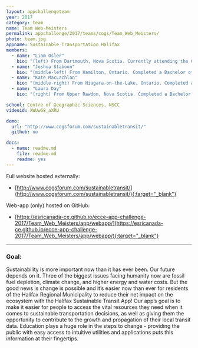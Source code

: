 ```yaml
---
layout: appchallengeteam
year: 2017
category: team
name: Team Web-Meisters
permalink: appchallenge/2017/teams/cogs/Team_Web_Meisters/
photo: team.jpg
appname: Sustainable Transportation Halifax
members:
  - name: "Liam Osler"
    bio: "(left) From Dartmouth, Nova Scotia. Currently attending the Centre of Geographic Sciences studying Surveying."
  - name: "Joshua Staboon"
    bio: "(middle-left) From Hamilton, Ontario. Completed a Bachelor of Science in Environmental Science from McMaster University, currently attending the Centre of Geographic Sciences doing an Advanced Geographic Information Systems diploma."
  - name: "Kate MacLachlan"
    bio: "(middle-right) From Niagara-on-the-Lake, Ontario. Completed a Bachelor of Arts majoring in Geography at Memorial University of Newfoundland and Labrador, currently attending the Centre of Geographic Sciences doing an Advanced Geographic Information Systems diploma."
  - name: "Laura Day"
    bio: "(right) From Upper Rawdon, Nova Scotia. Completed a Bachelor of Science majoring in Geography at Memorial University of Newfoundland and Labrador, currently attending the Centre of Geographic Sciences doing an Advanced Geographic Information Systems diploma."

school: Centre of Geographic Sciences, NSCC
videoid: XWUw68_aXRU

demo:
  url: "http://www.cogsforum.com/sustainabletransit/"
  github: no

docs:
  - name: readme.md
    file: readme.md
    readme: yes
---
```


Full website hosted externally:
- [http://www.cogsforum.com/sustainabletransit/](http://www.cogsforum.com/sustainabletransit/){:target="_blank"}

Web-app (only) hosted on GitHub:
- [https://esricanada-ce.github.io/ecce-app-challenge-2017/Team_Web_Meisters/app/webapp/](https://esricanada-ce.github.io/ecce-app-challenge-2017/Team_Web_Meisters/app/webapp/){:target="_blank"}

***

### Goal:
Sustainability is more important now than it has ever been. Our future depends on it. Three of the biggest issues facing humanity now are fossil
fuel depletion, climate change, and higher energy and water costs. But the good news is change is possible and it’s easier now than ever for
residents of the Halifax Regional Municipality to reduce their net impact on the ecosystem with the Halifax Sustainable Transit App! Our app’s
goal is to make it easier for people to access the vital resources they need when it comes to sustainable transportation decisions, as well as
giving them the opportunity to contribute to the growth and propagation of their local transit data. Education plays a huge role in the steps to
change - providing the public with easy access to intuitive utilities and applications puts this information at their fingertips.
